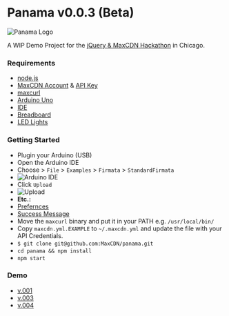 Panama v0.0.3 (Beta)
==========

![Panama Logo](https://raw.githubusercontent.com/MaxCDN/panama/jdorfman2/public/img/panama-logo-small.png)

A WIP Demo Project for the [jQuery &amp; MaxCDN Hackathon](http://events.jquery.org/2014/chicago/#program) in Chicago. 

### Requirements 

* [node.js](http://nodejs.org/download)
* [MaxCDN Account](https://cp.maxcdn.com) & [API Key](https://cp.maxcdn.com/account/api/create)
* [maxcurl](https://github.com/MaxCDN/maxcli#prebuilt-binaries) 
* [Arduino Uno](http://arduino.cc/en/Main/arduinoBoardUno)
 * [IDE](http://arduino.cc/en/main/software#toc1)
 * [Breadboard](http://en.wikipedia.org/wiki/Breadboard)
 * [LED Lights](http://duino4projects.com/wp-content/uploads/2013/04/Arduino-LED-light-bar.jpg)

### Getting Started

* Plugin your Arduino (USB)
* Open the Arduino IDE
 * Choose > `File` > `Examples` > `Firmata` > `StandardFirmata`
 * ![Arduino IDE](https://raw.githubusercontent.com/MaxCDN/panama/master/public/img/arduino-setup.jpg)
 * Click `Upload`
 * ![Upload](https://raw.githubusercontent.com/MaxCDN/panama/master/public/img/arduino-upload.png)
  * **Etc.:**
   * [Prefernces](https://raw.githubusercontent.com/MaxCDN/panama/master/public/img/arduino-preferences.png)
   * [Success Message](https://raw.githubusercontent.com/MaxCDN/panama/master/public/img/arduino-preferences.png)
* Move the `maxcurl` binary and put it in your PATH e.g. `/usr/local/bin/`
* Copy `maxcdn.yml.EXAMPLE` to `~/.maxcdn.yml` and update the file with your API Credentials.
* `$ git clone git@github.com:MaxCDN/panama.git`
* `cd panama && npm install`
* `npm start`

### Demo

* [v.001](http://instagram.com/p/qs0csFl143/)
* [v.003](https://twitter.com/jdorfman/status/491748960646602752)
* [v.004](http://instagram.com/p/qz71x5F18w/)
